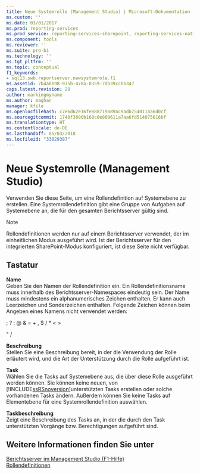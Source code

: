 ```yaml
---
title: Neue Systemrolle (Management Studio) | Microsoft-Dokumentation
ms.custom: ''
ms.date: 03/01/2017
ms.prod: reporting-services
ms.prod_service: reporting-services-sharepoint, reporting-services-native
ms.component: tools
ms.reviewer: ''
ms.suite: pro-bi
ms.technology: ''
ms.tgt_pltfrm: ''
ms.topic: conceptual
f1_keywords:
- sql13.swb.reportserver.newsystemrole.f1
ms.assetid: 7b4a0b98-975b-478a-8359-7db39ccbb347
caps.latest.revision: 28
author: markingmyname
ms.author: maghan
manager: kfile
ms.openlocfilehash: c7e6d62e16fe888719a89ac9adb754011aa6d0cf
ms.sourcegitcommit: 1740f3090b168c0e809611a7aa6fd514075616bf
ms.translationtype: HT
ms.contentlocale: de-DE
ms.lasthandoff: 05/03/2018
ms.locfileid: "33029387"
---
```

# <a name="new-system-role-management-studio"></a>Neue Systemrolle (Management Studio)
  Verwenden Sie diese Seite, um eine Rollendefinition auf Systemebene zu erstellen. Eine Systemrollendefinition gibt eine Gruppe von Aufgaben auf Systemebene an, die für den gesamten Berichtsserver gültig sind.  
  
> [!NOTE]  
>  Rollendefinitionen werden nur auf einem Berichtsserver verwendet, der im einheitlichen Modus ausgeführt wird. Ist der Berichtsserver für den integrierten SharePoint-Modus konfiguriert, ist diese Seite nicht verfügbar.  
  
## <a name="options"></a>Tastatur  
 **Name**  
 Geben Sie den Namen der Rollendefinition ein. Ein Rollendefinitionsname muss innerhalb des Berichtsserver-Namespaces eindeutig sein. Der Name muss mindestens ein alphanumerisches Zeichen enthalten. Er kann auch Leerzeichen und Sonderzeichen enthalten. Folgende Zeichen können beim Angeben eines Namens nicht verwendet werden:  
  
 ; ? : @ & = + , $ / * < >  
  
 " /  
  
 **Beschreibung**  
 Stellen Sie eine Beschreibung bereit, in der die Verwendung der Rolle erläutert wird, und die Art der Unterstützung durch die Rolle aufgeführt ist.  
  
 **Task**  
 Wählen Sie die Tasks auf Systemebene aus, die über diese Rolle ausgeführt werden können. Sie können keine neuen, von [!INCLUDE[ssRSnoversion](../../includes/ssrsnoversion-md.md)]unterstützten Tasks erstellen oder solche vorhandenen Tasks ändern. Außerdem können Sie keine Tasks auf Elementebene für eine Systemrollendefinition auswählen.  
  
 **Taskbeschreibung**  
 Zeigt eine Beschreibung des Tasks an, in der die durch den Task unterstützten Vorgänge bzw. Berechtigungen aufgeführt sind.  
  
## <a name="see-also"></a>Weitere Informationen finden Sie unter  
 [Berichtsserver im Management Studio (F1-Hilfe)](../../reporting-services/tools/report-server-in-management-studio-f1-help.md)   
 [Rollendefinitionen](../../reporting-services/security/role-definitions.md)  
  
  
